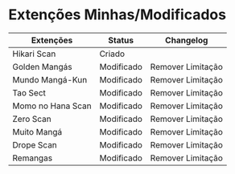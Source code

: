 # Extenções Minhas/Modificados

| Extenções | Status | Changelog |
|--|--|--|
| Hikari Scan | Criado |  |
| Golden Mangás | Modificado | Remover Limitação |
| Mundo Mangá-Kun | Modificado | Remover Limitação |
| Tao Sect | Modificado | Remover Limitação |
| Momo no Hana Scan | Modificado | Remover Limitação |
| Zero Scan | Modificado | Remover Limitação |
| Muito Mangá | Modificado | Remover Limitação |
| Drope Scan | Modificado | Remover Limitação |
| Remangas | Modificado | Remover Limitação |

